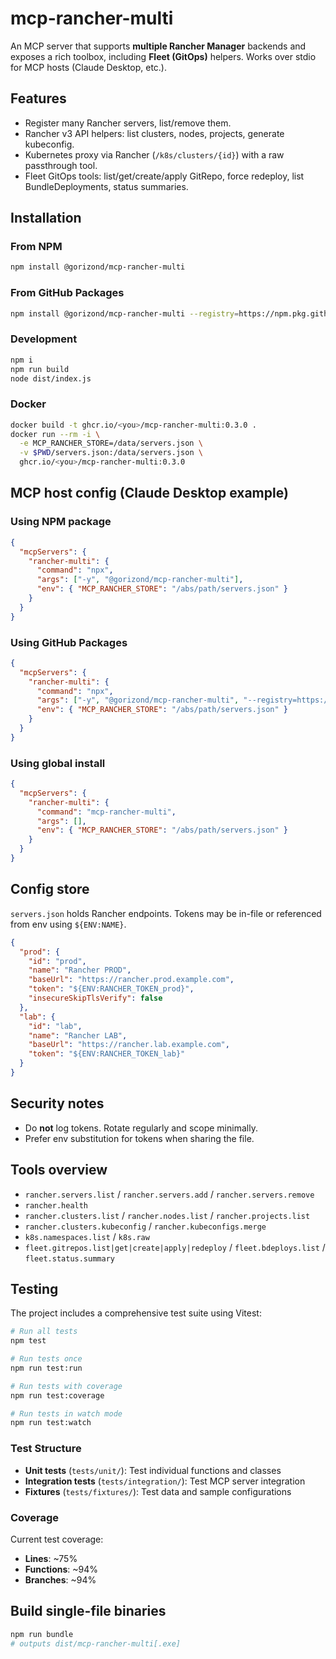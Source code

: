 # mcp-rancher-multi

An MCP server that supports **multiple Rancher Manager** backends and exposes a rich toolbox, including **Fleet (GitOps)** helpers. Works over stdio for MCP hosts (Claude Desktop, etc.).

## Features
- Register many Rancher servers, list/remove them.
- Rancher v3 API helpers: list clusters, nodes, projects, generate kubeconfig.
- Kubernetes proxy via Rancher (`/k8s/clusters/{id}`) with a raw passthrough tool.
- Fleet GitOps tools: list/get/create/apply GitRepo, force redeploy, list BundleDeployments, status summaries.

## Installation

### From NPM
```bash
npm install @gorizond/mcp-rancher-multi
```

### From GitHub Packages
```bash
npm install @gorizond/mcp-rancher-multi --registry=https://npm.pkg.github.com
```

### Development
```bash
npm i
npm run build
node dist/index.js
```

### Docker
```bash
docker build -t ghcr.io/<you>/mcp-rancher-multi:0.3.0 .
docker run --rm -i \
  -e MCP_RANCHER_STORE=/data/servers.json \
  -v $PWD/servers.json:/data/servers.json \
  ghcr.io/<you>/mcp-rancher-multi:0.3.0
```

## MCP host config (Claude Desktop example)

### Using NPM package
```json
{
  "mcpServers": {
    "rancher-multi": {
      "command": "npx",
      "args": ["-y", "@gorizond/mcp-rancher-multi"],
      "env": { "MCP_RANCHER_STORE": "/abs/path/servers.json" }
    }
  }
}
```

### Using GitHub Packages
```json
{
  "mcpServers": {
    "rancher-multi": {
      "command": "npx",
      "args": ["-y", "@gorizond/mcp-rancher-multi", "--registry=https://npm.pkg.github.com"],
      "env": { "MCP_RANCHER_STORE": "/abs/path/servers.json" }
    }
  }
}
```

### Using global install
```json
{
  "mcpServers": {
    "rancher-multi": {
      "command": "mcp-rancher-multi",
      "args": [],
      "env": { "MCP_RANCHER_STORE": "/abs/path/servers.json" }
    }
  }
}
```

## Config store
`servers.json` holds Rancher endpoints. Tokens may be in-file or referenced from env using `${ENV:NAME}`.
```json
{
  "prod": {
    "id": "prod",
    "name": "Rancher PROD",
    "baseUrl": "https://rancher.prod.example.com",
    "token": "${ENV:RANCHER_TOKEN_prod}",
    "insecureSkipTlsVerify": false
  },
  "lab": {
    "id": "lab",
    "name": "Rancher LAB",
    "baseUrl": "https://rancher.lab.example.com",
    "token": "${ENV:RANCHER_TOKEN_lab}"
  }
}
```

## Security notes
- Do **not** log tokens. Rotate regularly and scope minimally.
- Prefer env substitution for tokens when sharing the file.

## Tools overview
- `rancher.servers.list` / `rancher.servers.add` / `rancher.servers.remove`
- `rancher.health`
- `rancher.clusters.list` / `rancher.nodes.list` / `rancher.projects.list`
- `rancher.clusters.kubeconfig` / `rancher.kubeconfigs.merge`
- `k8s.namespaces.list` / `k8s.raw`
- `fleet.gitrepos.list|get|create|apply|redeploy` / `fleet.bdeploys.list` / `fleet.status.summary`

## Testing

The project includes a comprehensive test suite using Vitest:

```bash
# Run all tests
npm test

# Run tests once
npm run test:run

# Run tests with coverage
npm run test:coverage

# Run tests in watch mode
npm run test:watch
```

### Test Structure
- **Unit tests** (`tests/unit/`): Test individual functions and classes
- **Integration tests** (`tests/integration/`): Test MCP server integration
- **Fixtures** (`tests/fixtures/`): Test data and sample configurations

### Coverage
Current test coverage:
- **Lines**: ~75%
- **Functions**: ~94%
- **Branches**: ~94%

## Build single-file binaries
```bash
npm run bundle
# outputs dist/mcp-rancher-multi[.exe]
```
